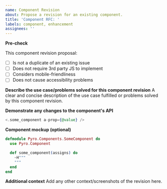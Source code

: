 ```yaml
---
name: Component Revision
about: Propose a revision for an existing component.
title: 'Component RFC: '
labels: component, enhancement
assignees: ''
---
```


**Pre-check**

This component revision proposal:

- [ ] Is not a duplicate of an existing issue
- [ ] Does not require 3rd party JS to implement
- [ ] Considers mobile-friendliness
- [ ] Does not cause accessibility problems

**Describe the use case/problems solved for this component revision**
A clear and concise description of the use case fulfilled or problems solved by this component revision.

**Demonstrate any changes to the component's API**

```heex
<.some_component a-prop={@value} />
```

**Component mockup (optional)**

```elixir
defmodule Pyro.Components.SomeComponent do
  use Pyro.Component

  def some_component(assigns) do
    ~H"""
    """
  end
end
```

**Additional context**
Add any other context/screenshots of the revision here.
